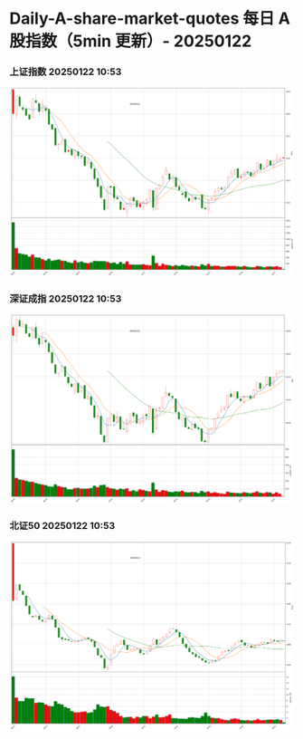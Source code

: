 
# Daily-A-share-market-quotes 每日 A 股指数（5min 更新）- 20250122

### 上证指数 20250122 10:53
![](./fig/2025/1/20250122-sh000001.png)

### 深证成指 20250122 10:53
![](./fig/2025/1/20250122-sz399001.png)

### 北证50 20250122 10:53
![](./fig/2025/1/20250122-bj899050.png)
